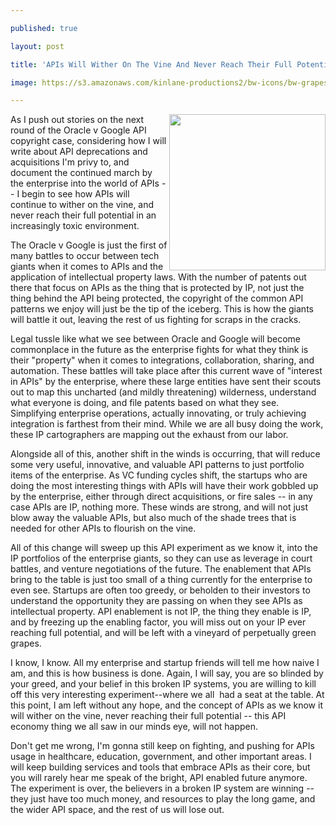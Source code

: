 ---
published: true
layout: post
title: 'APIs Will Wither On The Vine And Never Reach Their Full Potential'
image: https://s3.amazonaws.com/kinlane-productions2/bw-icons/bw-grapes-on-vine.png
---

<p><img src="https://s3.amazonaws.com/kinlane-productions2/bw-icons/bw-grapes-on-vine.png" alt="" width="250" align="right" />
<p>As I push out stories on the next round of the Oracle v Google API copyright case, considering how I will write about API deprecations and acquisitions I'm privy to, and document the continued march by the enterprise into the world of APIs -- I begin to see how APIs will continue to wither on the vine, and never reach their full potential in an increasingly&nbsp;toxic&nbsp;environment.
<p>The Oracle v Google is just the first of many battles to occur between tech giants when it comes to APIs&nbsp;and the application of intellectual property laws. With the number of patents out there that focus on APIs as the thing that is protected by IP, not just the thing behind the API being protected, the copyright of the common API patterns&nbsp;we enjoy&nbsp;will just be the tip of the iceberg. This is how the giants will battle it out, leaving the rest of us fighting for scraps in the cracks.
<p>Legal tussle like what we see between Oracle&nbsp;and Google will become commonplace in the future as the enterprise&nbsp;fights for what they think is their&nbsp;"property" when it comes to integrations, collaboration, sharing, and automation. These battles will take place after this current wave of "interest in APIs" by the enterprise, where these large entities have sent their scouts out to map this uncharted (and mildly threatening) wilderness, understand what everyone is doing, and file patents based on what they see. Simplifying enterprise operations, actually innovating, or truly achieving integration is&nbsp;farthest from their mind. While we are all busy doing the work, these IP cartographers are mapping out the exhaust from our labor.
<p>Alongside all of this, another shift in the winds is occurring, that will reduce some very useful, innovative, and valuable API patterns to just portfolio items of the enterprise. As VC funding cycles shift, the startups who are doing the most interesting things with APIs will have their work gobbled up by the enterprise, either through direct acquisitions, or fire sales -- in any case APIs are IP, nothing more. These winds are strong, and will not just blow away the valuable APIs, but also much of the shade trees that is needed for other APIs to flourish on the vine.
<p>All of this change will sweep up this API experiment&nbsp;as we know it, into the IP portfolios of the enterprise giants, so they can use as leverage in court battles, and venture negotiations of the future. The enablement that APIs bring to the table is just too small of a thing currently for the enterprise to even see. Startups are often too greedy, or beholden to their investors to understand the opportunity they are passing on&nbsp;when they see APIs as intellectual property. API enablement is not IP, the thing they enable is IP, and by freezing up the enabling factor, you will miss out on your IP ever reaching full potential, and will be left with a vineyard of perpetually green grapes.
<p>I know, I know. All my enterprise and startup friends will tell me how naive I am, and this is how business is done. Again, I will say, you are so blinded by your greed, and your belief in this broken IP systems, you are willing to kill off this very interesting experiment--where we all &nbsp;had a seat at the table. At this point, I am left without any hope, and the concept of APIs as we know it will wither on the vine, never reaching their full potential -- this API economy thing we all saw in our minds eye, will not happen.&nbsp;
<p>Don't get me wrong, I'm gonna still keep on fighting, and pushing for APIs usage in healthcare, education, government, and other important areas. I will keep building services and tools that embrace APIs as their core, but you will rarely hear me speak of the bright, API enabled future anymore. The experiment is over, the believers in a broken IP system are winning -- they just have too much money, and resources to play the long game, and the wider API space, and the rest of us will lose out.


